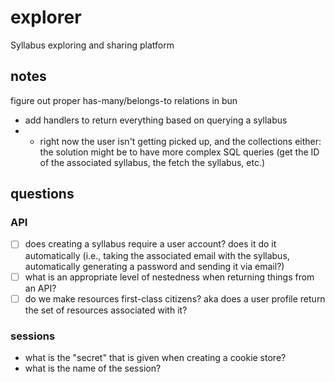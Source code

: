 # explorer

Syllabus exploring and sharing platform

## notes

figure out proper has-many/belongs-to relations in bun

- add handlers to return everything based on querying a syllabus
- - right now the user isn't getting picked up, and the collections either: the solution might be to have more complex SQL queries (get the ID of the associated syllabus, the fetch the syllabus, etc.)

## questions

### API
- [ ] does creating a syllabus require a user account? does it do it automatically (i.e., taking the associated email with the syllabus, automatically generating a password and sending it via email?)
- [ ] what is an appropriate level of nestedness when returning things from an API?
- [ ] do we make resources first-class citizens? aka does a user profile return the set of resources associated with it?

### sessions

- what is the "secret" that is given when creating a cookie store?
- what is the name of the session?